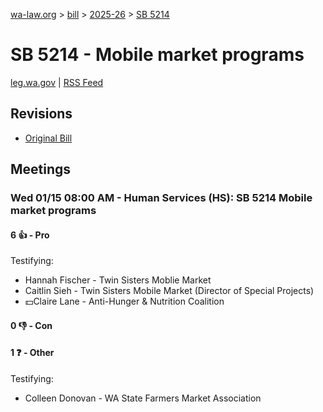 [wa-law.org](/) > [bill](/bill/) > [2025-26](/bill/2025-26/) > [SB 5214](/bill/2025-26/sb/5214/)

# SB 5214 - Mobile market programs
[leg.wa.gov](https://app.leg.wa.gov/billsummary?BillNumber=5214&Year=2025&Initiative=false) | [RSS Feed](./rss.xml)

## Revisions
* [Original Bill](1/)

## Meetings
### Wed 01/15 08:00 AM - Human Services (HS): SB 5214 Mobile market programs
#### 6 👍 - Pro
Testifying:
* Hannah Fischer - Twin Sisters Moblie Market
* Caitlin Sieh - Twin Sisters Mobile Market (Director of Special Projects)
* 💵Claire Lane - Anti-Hunger & Nutrition Coalition

#### 0 👎 - Con

#### 1 ❓ - Other
Testifying:
* Colleen Donovan - WA State Farmers Market Association
